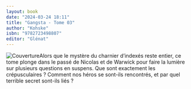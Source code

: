 ```yaml
---
layout: book
date: "2024-03-24 18:11"
title: "Gangsta - Tome 03"
author: "Kohske"
isbn: "9782723498807"
editor: "Glénat"
---
```

![Couverture](/img/9782723498807.jpeg)Alors que le mystère du charnier d’indexés reste entier, ce tome plonge dans le passé de Nicolas et de Warwick pour faire la lumière sur plusieurs questions en suspens. Que sont exactement les crépusculaires ? Comment nos héros se sont-ils rencontrés, et par quel terrible secret sont-ils liés ?